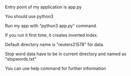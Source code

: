 Entry point of my application is app.py

You should use python3

Run my app with "python3 app.py" command.

If you run it first time, it creates inverted index.

Default directory name is "reuters21578" for data.

Stop word data have to be in current directory and named as "stopwords.txt"

You can use help command for further information